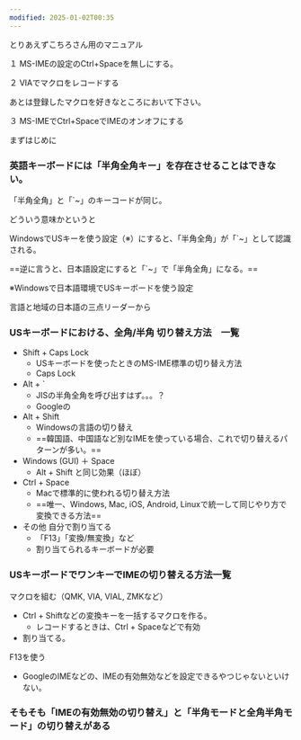 ```yaml
---
modified: 2025-01-02T00:35
---
```

とりあえずこちろさん用のマニュアル

  

１ MS-IMEの設定のCtrl+Spaceを無しにする。

  

２ VIAでマクロをレコードする

あとは登録したマクロを好きなところにおいて下さい。

  

３ MS-IMEでCtrl+SpaceでIMEのオンオフにする

  

  

  

  

  

  

  

まずはじめに

### 英語キーボードには「半角全角キー」を存在させることはできない。

「半角全角」と「`~」のキーコードが同じ。

どういう意味かというと

WindowsでUSキーを使う設定（※）にすると、「半角全角」が「`~」として認識される。

==逆に言うと、日本語設定にすると「`~」で「半角全角」になる。==

  

  

  

※Windowsで日本語環境でUSキーボードを使う設定

言語と地域の日本語の三点リーダーから

  

  

  

  

  

### USキーボードにおける、全角/半角 切り替え方法　一覧

- Shift + Caps Lock
    - USキーボードを使ったときのMS-IME標準の切り替え方法
    - Caps Lock
- Alt + `　
    - JISの半角全角を呼び出すはず。。。？
    - Googleの
- Alt + Shift
    - Windowsの言語の切り替え
    - ==韓国語、中国語など別なIMEを使っている場合、これで切り替えるパターンが多い。==
- Windows (GUI) ＋ Space
    - Alt + Shift と同じ効果（ほぼ）
- Ctrl + Space
    - Macで標準的に使われる切り替え方法
    - ==唯一、Windows, Mac, iOS, Android, Linuxで統一して同じやり方で変換できる方法==
- その他 自分で割り当てる
    - 「F13」「変換/無変換」など
    - 割り当てられるキーボードが必要

  

  

### USキーボードでワンキーでIMEの切り替える方法一覧

  

マクロを組む（QMK, VIA, VIAL, ZMKなど）

- Ctrl + Shiftなどの変換キーを一括するマクロを作る。
    - レコードするときは、Ctrl + Spaceなどで有効
- 割り当てる。

  

F13を使う

- GoogleのIMEなどの、IMEの有効無効などを設定できるやつじゃないといけない。

  

  

  

### そもそも「IMEの有効無効の切り替え」と「半角モードと全角半角モード」の切り替えがある